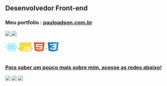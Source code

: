 ## Desenvolvedor Front-end
### Meu portfolio : <a href="https://www.pauloadson.com.br/">pauloadson.com.br</a>

 <div>
   <a href="https://github.com/PauloAdson">
   <img height="180" card_width=320 src="https://github-readme-stats.vercel.app/api?username=PauloAdson&show_icons=false&theme=synthwave&bg_color=20232a&title_color=08b6fe&text_color=FFFFFF&hide_border=true&include_all_commits=false&count_private=true"/>
   <img height="180" card_width=320 src="https://github-readme-stats.vercel.app/api/top-langs/?username=PauloAdson&layout=normal&langs_count=6&theme=synthwave&bg_color=20232a&title_color=08b6fe&text_color=FFFFFF&hide_border=true"/>
</div>
    
<div style="display: inline_block"><br>
  <img align="center" alt="CSS" height="30" width="40" src="https://raw.githubusercontent.com/devicons/devicon/master/icons/react/react-original.svg">
  <img align="center" alt="Js" height="30" width="40" src="https://raw.githubusercontent.com/devicons/devicon/master/icons/javascript/javascript-plain.svg">
  <img align="center" alt="HTML" height="30" width="40" src="https://raw.githubusercontent.com/devicons/devicon/master/icons/html5/html5-original.svg">
  <img align="center" alt="CSS" height="30" width="40" src="https://raw.githubusercontent.com/devicons/devicon/master/icons/css3/css3-original.svg">
</div>
 
<br>
 
### Para saber um pouco mais sobre mim, acesse as redes abaixo!
 
<div> 
  <a target="_blank" href="https://instagram.com/oluap_dev/"><img src="https://img.shields.io/badge/-Instagram-%23E4405F?style=for-the-badge&logo=instagram&logoColor=white" target="_blank"></a>
  <a href = "mailto:paulo.alves200581@gmail.com"><img src="https://img.shields.io/badge/-Gmail-%23333?style=for-the-badge&logo=gmail&logoColor=white" target="_blank"></a>
  <a href="https://www.linkedin.com/in/paulo-adson/" target="_blank"><img src="https://img.shields.io/badge/-LinkedIn-%230077B5?style=for-the-badge&logo=linkedin&logoColor=white" target="_blank"></a>
</div>
